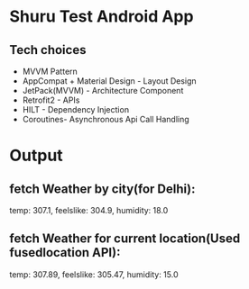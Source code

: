 # Shuru Test Android App

## Tech choices
- MVVM Pattern
- AppCompat + Material Design - Layout Design
- JetPack(MVVM) - Architecture Component
- Retrofit2 - APIs
- HILT - Dependency Injection
- Coroutines- Asynchronous Api Call Handling

# Output

## fetch Weather by city(for Delhi):

 temp: 307.1, 
 feelslike: 304.9, 
 humidity: 18.0

 ## fetch Weather for current location(Used fusedlocation API):

temp: 307.89, 
feelslike: 305.47, 
humidity: 15.0

